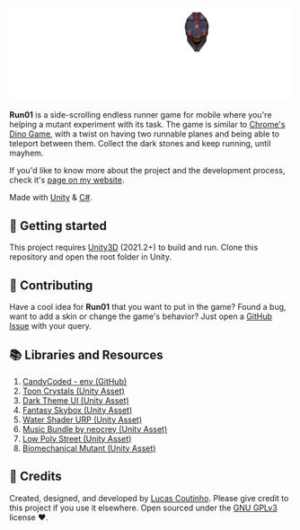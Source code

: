 <p align="center">
  <a href="https://coutinho.codes/portfolio/gamedev/run01"><img alt="Game Logo: It's written Run01: 'til Mayhem but the '0' is the face of the player character" src='Assets/UI/game_logo_2.png' style="width: 700px;"/></a>
</p>

**Run01** is a side-scrolling endless runner game for mobile where you're helping a mutant experiment with its task. The game is similar to [Chrome's Dino Game](https://en.wikipedia.org/wiki/Dinosaur_Game), with a twist on having two runnable planes and being able to teleport between them. Collect the dark stones and keep running, until mayhem.

If you'd like to know more about the project and the development process, check it's [page on my website](https://coutinho.codes/portfolio/gamedev/run01).

Made with [Unity](https://unity.com/) & [C#](https://docs.microsoft.com/en-us/dotnet/csharp/).

## 🎉 Getting started
This project requires [Unity3D](https://unity.com/) (2021.2+) to build and run. Clone this repository and open the root folder in Unity.

## 📣 Contributing
Have a cool idea for **Run01** that you want to put in the game? Found a bug, want to add a skin or change the game's behavior? Just open a [GitHub Issue](https://github.com/lcscout/run01-unity-game/issues) with your query.

## 📚 Libraries and Resources
1. [CandyCoded - env (GitHub)](https://github.com/CandyCoded/env)
2. [Toon Crystals (Unity Asset)](https://assetstore.unity.com/packages/3d/props/toon-crystals-pack-66182)
3. [Dark Theme UI (Unity Asset)](https://assetstore.unity.com/packages/2d/gui/dark-theme-ui-199010)
4. [Fantasy Skybox (Unity Asset)](https://assetstore.unity.com/packages/2d/textures-materials/sky/fantasy-skybox-free-18353)
5. [Water Shader URP (Unity Asset)](https://assetstore.unity.com/packages/2d/textures-materials/water/simple-water-shader-urp-191449)
6. [Music Bundle by neocrey (Unity Asset)](https://assetstore.unity.com/packages/audio/music/electronic/free-music-bundle-by-neocrey-92835)
7. [Low Poly Street (Unity Asset)](https://assetstore.unity.com/packages/3d/environments/urban/low-poly-street-pack-67475)
8. [Biomechanical Mutant (Unity Asset)](https://assetstore.unity.com/packages/3d/characters/humanoids/sci-fi/free-biomechanical-mutant-166330)

## 📜 Credits
Created, designed, and developed by [Lucas Coutinho](https://coutinho.codes). Please give credit to this project if you use it elsewhere. Open sourced under the [GNU GPLv3](https://github.com/lcscout/run01-unity-game/blob/main/LICENSE) license ❤️.
